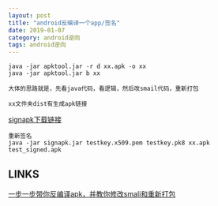 ```yaml
---
layout: post
title: "android反编译一个app/签名"
date: 2019-01-07
category: android逆向
tags: android逆向
---
```

	

	java -jar apktool.jar -r d xx.apk -o xx 
	java -jar apktool.jar b xx 

	大体的思路就是，先看java代码，看逻辑，然后改smail代码，重新打包

	xx文件夹dist有生成apk链接

[signapk下载链接](https://github.com/as0ler/Android-Tools/tree/master/Autosign/Auto-Sign)  

	重新签名
	java -jar signapk.jar testkey.x509.pem testkey.pk8 xx.apk test_signed.apk


## LINKS

[一步一步带你反编译apk，并教你修改smali和重新打包](https://blog.csdn.net/sxk874890728/article/details/80486223)  

